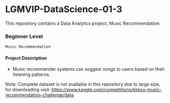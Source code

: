 # LGMVIP-DataScience-01-3
This repository contains a Data Analytics project, Music Recommendation.

### Beginner Level 
`Music Recommendation`

#### Project Description 
- Music recommender systems can suggest songs to users based on their listening patterns.

Note: Complete dataset is not available in this repository due to large size, for downloading visit: https://www.kaggle.com/competitions/kkbox-music-recommendation-challenge/data
